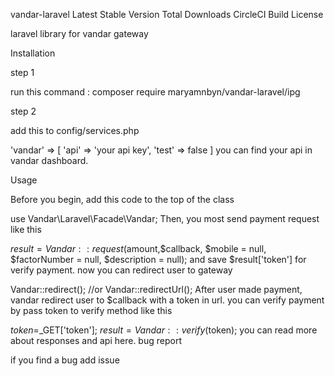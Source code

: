 vandar-laravel
Latest Stable Version Total Downloads CircleCI Build License

laravel library for vandar gateway

Installation

step 1

run this command :
composer require maryamnbyn/vandar-laravel/ipg

step 2

add this to config/services.php

 'vandar' => [
        'api' => 'your api key',
        'test' => false
    ]
you can find your api in vandar dashboard.

Usage

Before you begin, add this code to the top of the class

use Vandar\Laravel\Facade\Vandar;
Then, you most send payment request like this

$result = Vandar::request($amount,$callback, $mobile = null, $factorNumber = null, $description = null);
and save $result['token'] for verify payment.
now you can redirect user to gateway

Vandar::redirect();
//or 
Vandar::redirectUrl();
After user made payment, vandar redirect user to $callback with a token in url. you can verify payment by pass token to verify method like this

$token=$_GET['token'];
$result = Vandar::verify($token);
you can read more about responses and api here.
bug report

if you find a bug add issue
